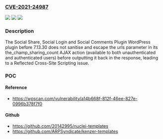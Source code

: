 ### [CVE-2021-24987](https://cve.mitre.org/cgi-bin/cvename.cgi?name=CVE-2021-24987)
![](https://img.shields.io/static/v1?label=Product&message=Social%20Share%2C%20Social%20Login%20and%20Social%20Comments%20Plugin%20%E2%80%93%20Super%20Socializer&color=blue)
![](https://img.shields.io/static/v1?label=Version&message=7.13.30%3C%207.13.30%20&color=brighgreen)
![](https://img.shields.io/static/v1?label=Vulnerability&message=CWE-79%20Cross-site%20Scripting%20(XSS)&color=brighgreen)

### Description

The Social Share, Social Login and Social Comments Plugin WordPress plugin before 7.13.30 does not sanitise and escape the urls parameter in its the_champ_sharing_count AJAX action (available to both unauthenticated and authenticated users) before outputting it back in the response, leading to a Reflected Cross-Site Scripting issue.

### POC

#### Reference
- https://wpscan.com/vulnerability/a14b668f-812f-46ee-827e-0996b378f7f0

#### Github
- https://github.com/20142995/nuclei-templates
- https://github.com/ARPSyndicate/kenzer-templates

